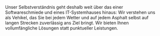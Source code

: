 Unser Selbstverständnis geht deshalb weit über das einer Softwareschmiede und eines IT-Systemhauses hinaus: Wir verstehen uns als Vehikel, das Sie bei jedem Wetter und auf jedem Asphalt selbst auf langen Strecken zuverlässig ans Ziel bringt. Wir bieten Ihnen vollumfängliche Lösungen statt punktueller Leistungen.
